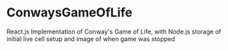 # ConwaysGameOfLife
React.js Implementation of Conway's Game of Life, with Node.js storage of initial live cell setup and image of when game was stopped
